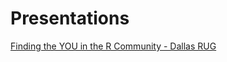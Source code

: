 # Presentations

[Finding the YOU in the R Community - Dallas RUG](https://github.com/jthomasmock/presentations/blob/master/r-community_pdf.pdf)
